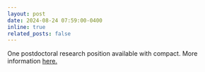 ```yaml
---
layout: post
date: 2024-08-24 07:59:00-0400
inline: true
related_posts: false
---
```


One postdoctoral research position available with compact. More information <a href="https://jobs.b-ite.com/jobposting/b50e63772ad01b1df60dc962f4f560a0901c33a40"> here. </a>